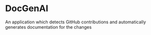 # DocGenAI
An application which detects GitHub contributions and automatically generates documentation for the changes
